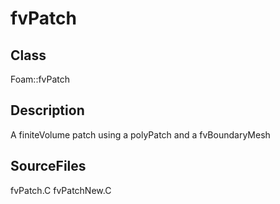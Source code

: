 # fvPatch 
## Class
Foam::fvPatch

## Description
A finiteVolume patch using a polyPatch and a fvBoundaryMesh

## SourceFiles
fvPatch.C
fvPatchNew.C

